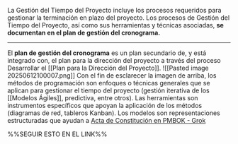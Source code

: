 La Gestión del Tiempo del Proyecto incluye los procesos requeridos para gestionar la terminación en plazo del proyecto.
Los procesos de Gestión del Tiempo del Proyecto, así como sus herramientas y técnicas asociadas, **se documentan en el plan de gestión del cronograma.**
****
El **plan de gestión del cronograma** es un plan secundario de, y está integrado con, el plan para la dirección del proyecto a través del proceso Desarrollar el [[Plan para la Dirección del Proyecto]].
![[Pasted image 20250612100007.png]]
Con el fin de esclarecer la imagen de arriba, los métodos de programación son enfoques o técnicas generales que se aplican para gestionar el tiempo del proyecto (gestión iterativa de los [[Modelos Ágiles]], predictiva, entre otros). 
Las herramientas son instrumentos específicos que apoyan la aplicación de los métodos (diagramas de red, tableros Kanban).
Los modelos son representaciones estructuradas que ayudan a 
[Acta de Constitución en PMBOK - Grok](https://grok.com/chat/12e23b9f-bd35-4f58-af23-98ac622d2623)

%%SEGUIR ESTO EN EL LINK%%